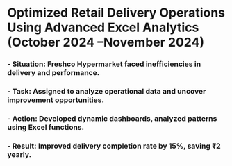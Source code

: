 # Optimized Retail Delivery Operations Using Advanced Excel Analytics (October 2024 –November 2024)
### -	Situation: Freshco Hypermarket faced inefficiencies in delivery and performance.
### -	Task: Assigned to analyze operational data and uncover improvement opportunities.
### -	Action: Developed dynamic dashboards, analyzed patterns using Excel functions.
### - Result: Improved delivery completion rate by 15%, saving ₹2 yearly.
